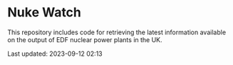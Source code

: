 # Nuke Watch

This repository includes code for retrieving the latest information available on the output of EDF nuclear power plants in the UK.

Last updated: 2023-09-12 02:13